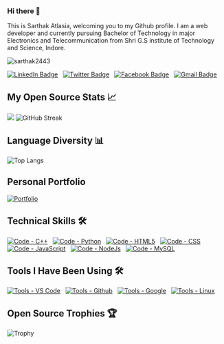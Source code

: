 ### Hi there 👋
This is Sarthak Atlasia, welcoming you to my Github profile.
I am a web developer and currently pursuing Bachelor of Technology in major Electronics and Telecommunication from Shri G.S institute of Technology and Science, Indore.

<!--
**sarthak2443/sarthak2443** is a ✨ _special_ ✨ repository because its `README.md` (this file) appears on your GitHub profile.

Here are some ideas to get you started:

- 🔭 I’m currently working on ...
- 🌱 I’m currently learning ...
- 👯 I’m looking to collaborate on ...
- 🤔 I’m looking for help with ...
- 💬 Ask me about ...
- 📫 How to reach me: ...
- 😄 Pronouns: ...
- ⚡ Fun fact: ...
-->

![sarthak2443](./assets/images/github-readme-cover.gif)

[![LinkedIn Badge](https://img.shields.io/badge/LinkedIn-informational?style=for-the-badge&logo=linkedin&logoColor=white&color=2ea44f)](https://www.linkedin.com/in/sarthak-atlasia-4170aa133/)
&nbsp;
[![Twitter Badge](https://img.shields.io/badge/Twitter-informational?style=for-the-badge&logo=twitter&logoColor=white&color=2ea44f)](https://twitter.com/Sarthakatlasia)
&nbsp;
[![Facebook Badge](https://img.shields.io/badge/Facebook-informational?style=for-the-badge&logo=facebook&logoColor=white&color=2ea44f)](https://www.facebook.com/sarthak.atlasia)
&nbsp;
[![Gmail Badge](https://img.shields.io/badge/GMail-informational?style=for-the-badge&logo=gmail&logoColor=white&color=2ea44f)](mailto:imp.sarthak.atlasia@gmail.com)


## My Open Source Stats 📈

![](https://github-readme-stats.vercel.app/api?username=sarthak2443&show_icons=true&theme=dark&show_border=true)
![GitHub Streak](https://github-readme-streak-stats.herokuapp.com?user=sarthak2443&theme=dark&show_border=true)


## Language Diversity 📊

![Top Langs](https://github-readme-stats.vercel.app/api/top-langs/?username=sarthak2443&layout=compact&theme=dark&show_border=true)

## Personal Portfolio 

[![Portfolio](https://github-readme-stats.vercel.app/api/pin/?username=sarthak2443&repo=Portfolio&theme=chartreuse-dark&hide_border=true)](https://sarthakatlasia.netlify.app/)

## Technical Skills 🛠️

[![Code - C++](https://img.shields.io/badge/Code-C%2B%2B-2ea44f?logo=c%2B%2B&logoColor=blue)](https://www.cplusplus.com)
&nbsp;
[![Code - Python](https://img.shields.io/badge/Code-Python-2ea44f?logo=python)](https://www.python.org)
&nbsp;
[![Code - HTML5](https://img.shields.io/badge/Code-HTML5-2ea44f?logo=html5)](https://developer.mozilla.org/en-US/docs/Glossary/HTML5)
&nbsp;
[![Code - CSS](https://img.shields.io/badge/Code-CSS-2ea44f?logo=css3&logoColor=blue)](https://developer.mozilla.org/en-US/docs/Web/CSS)
&nbsp;
[![Code - JavaScript](https://img.shields.io/badge/Code-JavaScript-2ea44f?logo=javascript)](https://developer.mozilla.org/en-US/docs/Web/JavaScript)
&nbsp;
[![Code - NodeJs](https://img.shields.io/badge/Code-NodeJs-2ea44f?logo=nodejs)](https://nodejs.org)
&nbsp;
[![Code - MySQL](https://img.shields.io/badge/Code-MySQL-2ea44f?logo=mysql)](https://www.mysql.com)

## Tools I Have Been Using 🛠️

[![Tools - VS Code](https://img.shields.io/badge/Tools-VS%20Code-2ea44f?logo=visual-studio-code)](https://code.visualstudio.com)
&nbsp;
[![Tools - Github](https://img.shields.io/badge/Tools-Github-2ea44f?logo=Github)](https://github.com)
&nbsp;
[![Tools - Google](https://img.shields.io/badge/Tools-Google-2ea44f?logo=Google)](https://google.com)
&nbsp;
[![Tools - Linux](https://img.shields.io/badge/Tools-Linux-2ea44f?logo=Linux)](https://github.com/)

## Open Source Trophies 🏆
    
![Trophy](https://github-profile-trophy.vercel.app/?username=sarthak2443&theme=algolia&no-bg=true&no-frame=true&column=6)



